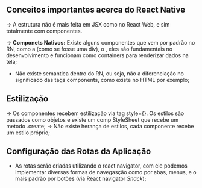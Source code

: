 ## Conceitos importantes acerca do React Native

-> A estrutura não é mais feita em JSX como no React Web, e sim totalmente com componentes.

-> **Componets Nativos:** Existe alguns componentes que vem por padrão no RN, como a <View/> (como se fosse uma div), o <Text/>, eles são fundamentais no desenvolvimento e funcionam como containers para renderizar dados na tela;

- Não existe semantica dentro do RN, ou seja, não a diferenciação no significado das tags components, como existe no HTML por exemplo;

## Estilização
-> Os componentes recebem estilização via tag style={}. Os estilos são passados como objetos e existe um comp StyleSheet que recebe um metodo .create;
-> Não existe herança de estilos, cada componente recebe um estilo próprio;

## Configuração das Rotas da Aplicação
- As rotas serão criadas utilizando o react navigator, com ele podemos implementar diversas formas de navegasção como por abas, menus, e o mais padrão por botões (via React navigator *Snack*);